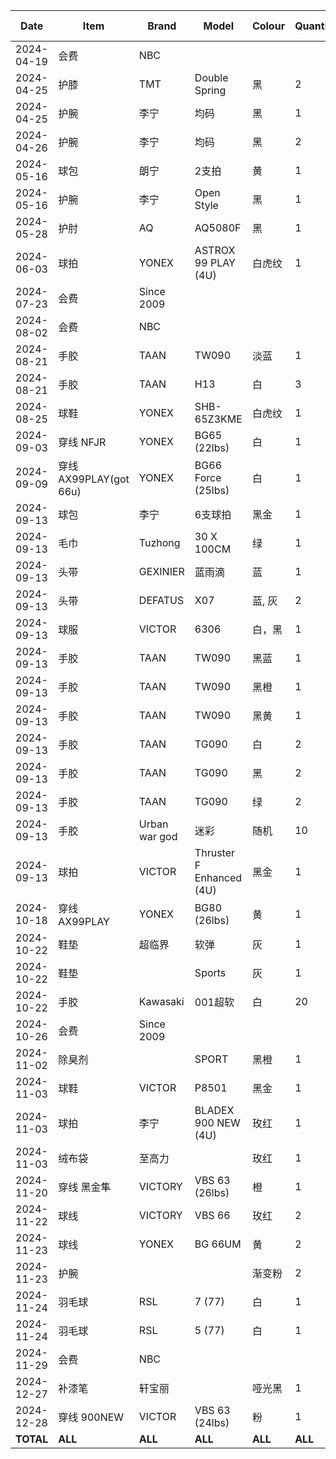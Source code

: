 | Date       | Item                   | Brand         | Model                    | Colour  | Quantity | Amount (NZD) | Amount (CNY)  |
| ---------- | ---------------------- | ------------- | ------------------------ | ------- | -------- | ------------ | ------------- |
| 2024-04-19 | 会费                   | NBC           |                          |         |          | $30.00       |               |
| 2024-04-25 | 护膝                   | TMT           | Double Spring            | 黑      | 2        |              | ¥35.19        |
| 2024-04-25 | 护腕                   | 李宁          | 均码                     | 黑      | 1        |              | ¥13.00        |
| 2024-04-26 | 护腕                   | 李宁          | 均码                     | 黑      | 2        |              | ¥25.00        |
| 2024-05-16 | 球包                   | 朗宁          | 2支拍                    | 黄      | 1        |              | ¥35.96        |
| 2024-05-16 | 护腕                   | 李宁          | Open Style               | 黑      | 1        |              | ¥20.73        |
| 2024-05-28 | 护肘                   | AQ            | AQ5080F                  | 黑      | 1        |              | ¥49.00        |
| 2024-06-03 | 球拍                   | YONEX         | ASTROX 99 PLAY (4U)      | 白虎纹  | 1        |              | ¥281.22       |
| 2024-07-23 | 会费                   | Since 2009    |                          |         |          | $100.00      |               |
| 2024-08-02 | 会费                   | NBC           |                          |         |          | $20.00       |               |
| 2024-08-21 | 手胶                   | TAAN          | TW090                    | 淡蓝    | 1        |              | ¥18.43        |
| 2024-08-21 | 手胶                   | TAAN          | H13                      | 白      | 3        |              | ¥22.50        |
| 2024-08-25 | 球鞋                   | YONEX         | SHB-65Z3KME              | 白虎纹  | 1        |              | ¥747.00       |
| 2024-09-03 | 穿线 NFJR              | YONEX         | BG65 (22lbs)             | 白      | 1        | $29.50       |               |
| 2024-09-09 | 穿线 AX99PLAY(got 66u) | YONEX         | BG66 Force (25lbs)       | 白      | 1        | $33.50       |               |
| 2024-09-13 | 球包                   | 李宁          | 6支球拍                  | 黑金    | 1        |              | ¥288.90       |
| 2024-09-13 | 毛巾                   | Tuzhong       | 30 X 100CM               | 绿      | 1        |              | ¥9.90         |
| 2024-09-13 | 头带                   | GEXINIER      | 蓝雨滴                   | 蓝      | 1        |              | ¥22.27        |
| 2024-09-13 | 头带                   | DEFATUS       | X07                      | 蓝, 灰  | 2        |              | ¥16.23        |
| 2024-09-13 | 球服                   | VICTOR        | 6306                     | 白，黑  | 1        |              | ¥55.70        |
| 2024-09-13 | 手胶                   | TAAN          | TW090                    | 黑蓝    | 1        |              | ¥16.56        |
| 2024-09-13 | 手胶                   | TAAN          | TW090                    | 黑橙    | 1        |              | ¥16.56        |
| 2024-09-13 | 手胶                   | TAAN          | TW090                    | 黑黄    | 1        |              | ¥16.56        |
| 2024-09-13 | 手胶                   | TAAN          | TG090                    | 白      | 2        |              | ¥20.48        |
| 2024-09-13 | 手胶                   | TAAN          | TG090                    | 黑      | 2        |              | ¥20.49        |
| 2024-09-13 | 手胶                   | TAAN          | TG090                    | 绿      | 2        |              | ¥20.49        |
| 2024-09-13 | 手胶                   | Urban war god | 迷彩                     | 随机    | 10       |              | ¥13.05        |
| 2024-09-13 | 球拍                   | VICTOR        | Thruster F Enhanced (4U) | 黑金    | 1        |              | ¥999.00       |
| 2024-10-18 | 穿线 AX99PLAY          | YONEX         | BG80 (26lbs)             | 黄      | 1        | $35.00       |               |
| 2024-10-22 | 鞋垫                   | 超临界        | 软弹                     | 灰      | 1        |              | ¥18.33        |
| 2024-10-22 | 鞋垫                   |               | Sports                   | 灰      | 1        |              | ¥8.81         |
| 2024-10-22 | 手胶                   | Kawasaki      | 001超软                  | 白      | 20       |              | ¥48.59        |
| 2024-10-26 | 会费                   | Since 2009    |                          |         |          | $100.00      |               |
| 2024-11-02 | 除臭剂                 |               | SPORT                    | 黑橙    | 1        | $10.99       |               |
| 2024-11-03 | 球鞋                   | VICTOR        | P8501                    | 黑金    | 1        |              | ¥473.61       |
| 2024-11-03 | 球拍                   | 李宁          | BLADEX 900 NEW (4U)      | 玫红    | 1        |              | ¥948.00       |
| 2024-11-03 | 绒布袋                 | 至高力        |                          | 玫红    | 1        |              | ¥9.35         |
| 2024-11-20 | 穿线 黑金隼            | VICTORY       | VBS 63 (26lbs)           | 橙      | 1        | $37.50       |               |
| 2024-11-22 | 球线                   | VICTORY       | VBS 66                   | 玫红    | 2        |              | ¥69.66        |
| 2024-11-23 | 球线                   | YONEX         | BG 66UM                  | 黄      | 2        |              | ¥85.36        |
| 2024-11-23 | 护腕                   |               |                          | 渐变粉  | 2        |              | ¥7.42         |
| 2024-11-24 | 羽毛球                 | RSL           | 7 (77)                   | 白      | 1        |              | ¥120.00       |
| 2024-11-24 | 羽毛球                 | RSL           | 5 (77)                   | 白      | 1        |              | ¥135.00       |
| 2024-11-29 | 会费                   | NBC           |                          |         |          | $20.00       |               |
| 2024-12-27 | 补漆笔                 | 轩宝丽        |                          | 哑光黑  | 1        |              | ¥14.06        |
| 2024-12-28 | 穿线 900NEW            | VICTOR        | VBS 63 (24lbs)           | 粉      | 1        | $22.50       |               |
| **TOTAL**  | **ALL**                | **ALL**       | **ALL**                  | **ALL** | **ALL**  | **$434.09**  | **¥4,666.41** |
